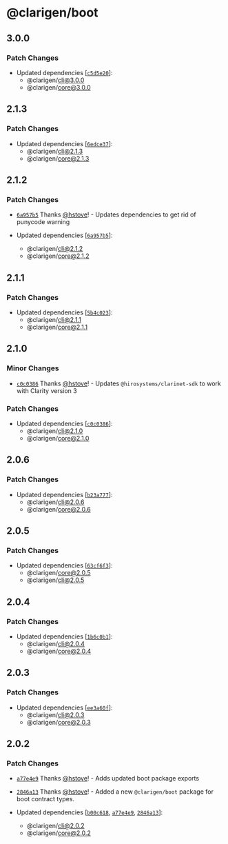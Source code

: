 # @clarigen/boot

## 3.0.0

### Patch Changes

- Updated dependencies [[`c5d5e20`](https://github.com/hstove/clarigen/commit/c5d5e201108d027f2a0eaa38e762aeb2f1cc8880)]:
  - @clarigen/cli@3.0.0
  - @clarigen/core@3.0.0

## 2.1.3

### Patch Changes

- Updated dependencies [[`6edce37`](https://github.com/hstove/clarigen/commit/6edce3715479bfb2ac8d1be00338fa9a7531b6bd)]:
  - @clarigen/cli@2.1.3
  - @clarigen/core@2.1.3

## 2.1.2

### Patch Changes

- [`6a957b5`](https://github.com/hstove/clarigen/commit/6a957b512738bba67c9b7aed1e222cc24919ae68) Thanks [@hstove](https://github.com/hstove)! - Updates dependencies to get rid of punycode warning

- Updated dependencies [[`6a957b5`](https://github.com/hstove/clarigen/commit/6a957b512738bba67c9b7aed1e222cc24919ae68)]:
  - @clarigen/cli@2.1.2
  - @clarigen/core@2.1.2

## 2.1.1

### Patch Changes

- Updated dependencies [[`5b4c023`](https://github.com/hstove/clarigen/commit/5b4c0239ebe96be2ed8fa40159106d0637202edc)]:
  - @clarigen/cli@2.1.1
  - @clarigen/core@2.1.1

## 2.1.0

### Minor Changes

- [`c0c0386`](https://github.com/hstove/clarigen/commit/c0c038690e8edafad4703b9abffdb1d1cefc741a) Thanks [@hstove](https://github.com/hstove)! - Updates `@hirosystems/clarinet-sdk` to work with Clarity version 3

### Patch Changes

- Updated dependencies [[`c0c0386`](https://github.com/hstove/clarigen/commit/c0c038690e8edafad4703b9abffdb1d1cefc741a)]:
  - @clarigen/cli@2.1.0
  - @clarigen/core@2.1.0

## 2.0.6

### Patch Changes

- Updated dependencies [[`b23a777`](https://github.com/hstove/clarigen/commit/b23a7773b5d7eee33798537f60e845d82a847320)]:
  - @clarigen/cli@2.0.6
  - @clarigen/core@2.0.6

## 2.0.5

### Patch Changes

- Updated dependencies [[`63cf6f3`](https://github.com/hstove/clarigen/commit/63cf6f34467658c15462cc72a645b93a85307fb1)]:
  - @clarigen/core@2.0.5
  - @clarigen/cli@2.0.5

## 2.0.4

### Patch Changes

- Updated dependencies [[`1b6c0b1`](https://github.com/hstove/clarigen/commit/1b6c0b114fd3bbcc93ba0f40c783275d77f9cfaf)]:
  - @clarigen/cli@2.0.4
  - @clarigen/core@2.0.4

## 2.0.3

### Patch Changes

- Updated dependencies [[`ee3a60f`](https://github.com/hstove/clarigen/commit/ee3a60fa03643331250d3245294c5366e6b33754)]:
  - @clarigen/cli@2.0.3
  - @clarigen/core@2.0.3

## 2.0.2

### Patch Changes

- [`a77e4e9`](https://github.com/hstove/clarigen/commit/a77e4e90e5e1216e09137c3d084a45a214df165b) Thanks [@hstove](https://github.com/hstove)! - Adds updated boot package exports

* [`2846a13`](https://github.com/hstove/clarigen/commit/2846a1347ef6636a4f5228df91d39383697a6d8f) Thanks [@hstove](https://github.com/hstove)! - Added a new `@clarigen/boot` package for boot contract types.

* Updated dependencies [[`b00c618`](https://github.com/hstove/clarigen/commit/b00c6184d4d75ec839988c4f755601a5052853bc), [`a77e4e9`](https://github.com/hstove/clarigen/commit/a77e4e90e5e1216e09137c3d084a45a214df165b), [`2846a13`](https://github.com/hstove/clarigen/commit/2846a1347ef6636a4f5228df91d39383697a6d8f)]:
  - @clarigen/cli@2.0.2
  - @clarigen/core@2.0.2
